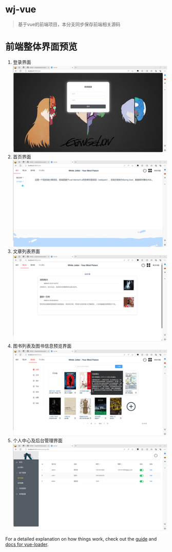 # wj-vue

> 基于vue的前端项目，本分支同步保存前端相关源码

# 前端整体界面预览
1. 登录界面
![登录界面](src/assets/resources/img.png)
2. 首页界面
![首页界面](src/assets/resources/img_1.png)
3. 文章列表界面
![文章列表界面](src/assets/resources/img_2.png)
4. 图书列表及图书信息预览界面
![图书列表及图书信息预览界面](src/assets/resources/img_4.png)
5. 个人中心及后台管理界面
![个人中心及后台管理界面](src/assets/resources/img_5.png)

For a detailed explanation on how things work, check out the [guide](http://vuejs-templates.github.io/webpack/) and [docs for vue-loader](http://vuejs.github.io/vue-loader).
